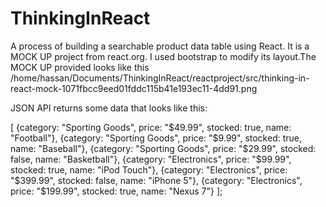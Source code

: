 # ThinkingInReact
A process of building a searchable product data table using React. It is a MOCK UP project from  react.org. I used bootstrap to modify its layout.The MOCK UP provided looks like this
/home/hassan/Documents/ThinkingInReact/reactproject/src/thinking-in-react-mock-1071fbcc9eed01fddc115b41e193ec11-4dd91.png



JSON API returns some data that looks like this:

[
  {category: "Sporting Goods", price: "$49.99", stocked: true, name: "Football"},
  {category: "Sporting Goods", price: "$9.99", stocked: true, name: "Baseball"},
  {category: "Sporting Goods", price: "$29.99", stocked: false, name: "Basketball"},
  {category: "Electronics", price: "$99.99", stocked: true, name: "iPod Touch"},
  {category: "Electronics", price: "$399.99", stocked: false, name: "iPhone 5"},
  {category: "Electronics", price: "$199.99", stocked: true, name: "Nexus 7"}
];

